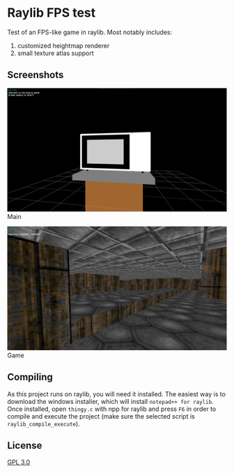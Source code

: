 
# Raylib FPS test

Test of an FPS-like game in raylib.
Most notably includes:
1. customized heightmap renderer
2. small texture atlas support
## Screenshots
![Main](https://raw.githubusercontent.com/cracktorio/raylib-fps-test/refs/heads/main/screenshots/main.png)
Main

![Game](https://raw.githubusercontent.com/cracktorio/raylib-fps-test/refs/heads/main/screenshots/game.png)
Game
## Compiling

As this project runs on raylib, you will need it installed.
The easiest way is to download the windows installer, which will install `notepad++ for raylib`.
Once installed, open `thingy.c` with npp for raylib and press `F6` in order to compile and execute the project (make sure the selected script is `raylib_compile_execute`).
    
## License

[GPL 3.0](https://choosealicense.com/licenses/gpl-3.0/)


